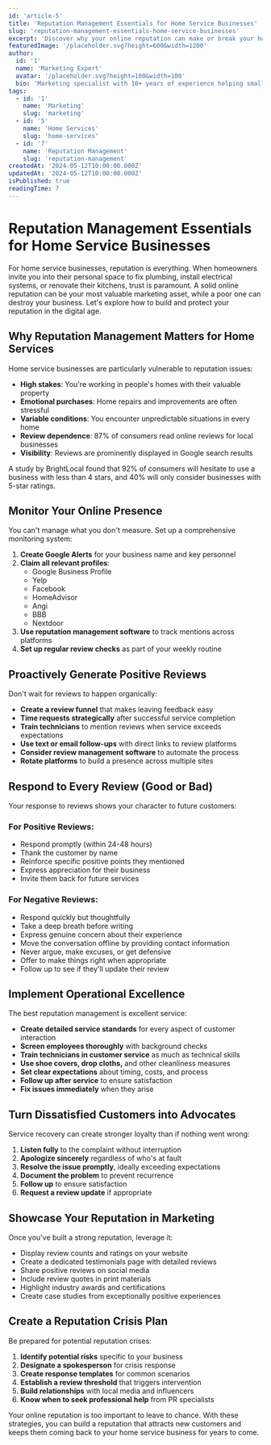 ```yaml
---
id: 'article-5'
title: 'Reputation Management Essentials for Home Service Businesses'
slug: 'reputation-management-essentials-home-service-businesses'
excerpt: 'Discover why your online reputation can make or break your home service business and learn strategies to build and protect your reputation.'
featuredImage: '/placeholder.svg?height=600&width=1200'
author:
  id: '1'
  name: 'Marketing Expert'
  avatar: '/placeholder.svg?height=100&width=100'
  bio: 'Marketing specialist with 10+ years of experience helping small businesses grow.'
tags:
  - id: '1'
    name: 'Marketing'
    slug: 'marketing'
  - id: '5'
    name: 'Home Services'
    slug: 'home-services'
  - id: '7'
    name: 'Reputation Management'
    slug: 'reputation-management'
createdAt: '2024-05-12T10:00:00.000Z'
updatedAt: '2024-05-12T10:00:00.000Z'
isPublished: true
readingTime: 7
---
```


# Reputation Management Essentials for Home Service Businesses

For home service businesses, reputation is everything. When homeowners invite you into their personal space to fix plumbing, install electrical systems, or renovate their kitchens, trust is paramount. A solid online reputation can be your most valuable marketing asset, while a poor one can destroy your business. Let's explore how to build and protect your reputation in the digital age.

## Why Reputation Management Matters for Home Services

Home service businesses are particularly vulnerable to reputation issues:

- **High stakes**: You're working in people's homes with their valuable property
- **Emotional purchases**: Home repairs and improvements are often stressful
- **Variable conditions**: You encounter unpredictable situations in every home
- **Review dependence**: 87% of consumers read online reviews for local businesses
- **Visibility**: Reviews are prominently displayed in Google search results

A study by BrightLocal found that 92% of consumers will hesitate to use a business with less than 4 stars, and 40% will only consider businesses with 5-star ratings.

## Monitor Your Online Presence

You can't manage what you don't measure. Set up a comprehensive monitoring system:

1. **Create Google Alerts** for your business name and key personnel
2. **Claim all relevant profiles**:
   - Google Business Profile
   - Yelp
   - Facebook
   - HomeAdvisor
   - Angi
   - BBB
   - Nextdoor
3. **Use reputation management software** to track mentions across platforms
4. **Set up regular review checks** as part of your weekly routine

## Proactively Generate Positive Reviews

Don't wait for reviews to happen organically:

- **Create a review funnel** that makes leaving feedback easy
- **Time requests strategically** after successful service completion
- **Train technicians** to mention reviews when service exceeds expectations
- **Use text or email follow-ups** with direct links to review platforms
- **Consider review management software** to automate the process
- **Rotate platforms** to build a presence across multiple sites

## Respond to Every Review (Good or Bad)

Your response to reviews shows your character to future customers:

### For Positive Reviews:

- Respond promptly (within 24-48 hours)
- Thank the customer by name
- Reinforce specific positive points they mentioned
- Express appreciation for their business
- Invite them back for future services

### For Negative Reviews:

- Respond quickly but thoughtfully
- Take a deep breath before writing
- Express genuine concern about their experience
- Move the conversation offline by providing contact information
- Never argue, make excuses, or get defensive
- Offer to make things right when appropriate
- Follow up to see if they'll update their review

## Implement Operational Excellence

The best reputation management is excellent service:

- **Create detailed service standards** for every aspect of customer interaction
- **Screen employees thoroughly** with background checks
- **Train technicians in customer service** as much as technical skills
- **Use shoe covers, drop cloths,** and other cleanliness measures
- **Set clear expectations** about timing, costs, and process
- **Follow up after service** to ensure satisfaction
- **Fix issues immediately** when they arise

## Turn Dissatisfied Customers into Advocates

Service recovery can create stronger loyalty than if nothing went wrong:

1. **Listen fully** to the complaint without interruption
2. **Apologize sincerely** regardless of who's at fault
3. **Resolve the issue promptly**, ideally exceeding expectations
4. **Document the problem** to prevent recurrence
5. **Follow up** to ensure satisfaction
6. **Request a review update** if appropriate

## Showcase Your Reputation in Marketing

Once you've built a strong reputation, leverage it:

- Display review counts and ratings on your website
- Create a dedicated testimonials page with detailed reviews
- Share positive reviews on social media
- Include review quotes in print materials
- Highlight industry awards and certifications
- Create case studies from exceptionally positive experiences

## Create a Reputation Crisis Plan

Be prepared for potential reputation crises:

1. **Identify potential risks** specific to your business
2. **Designate a spokesperson** for crisis response
3. **Create response templates** for common scenarios
4. **Establish a review threshold** that triggers intervention
5. **Build relationships** with local media and influencers
6. **Know when to seek professional help** from PR specialists

Your online reputation is too important to leave to chance. With these strategies, you can build a reputation that attracts new customers and keeps them coming back to your home service business for years to come.
